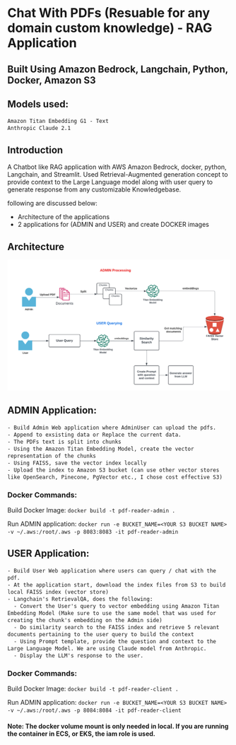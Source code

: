 # Chat With PDFs (Resuable for any domain custom knowledge) - RAG Application
## Built Using Amazon Bedrock, Langchain, Python, Docker, Amazon S3
## Models used:
    Amazon Titan Embedding G1 - Text
    Anthropic Claude 2.1

## Introduction
A Chatbot like RAG application with AWS Amazon Bedrock, docker, python, Langchain, and Streamlit. Used Retrieval-Augmented generation concept to provide context to the Large Language model along with user query to generate response from any customizable Knowledgebase.

following are discussed below:
- Architecture of the applications
- 2 applications for (ADMIN and USER) and create DOCKER images


## Architecture
![image info](./Bedrock-ChatWithPdf.png)

## ADMIN Application:
    - Build Admin Web application where AdminUser can upload the pdfs.
    - Append to exsisting data or Replace the current data.
    - The PDFs text is split into chunks
    - Using the Amazon Titan Embedding Model, create the vector representation of the chunks
    - Using FAISS, save the vector index locally
    - Upload the index to Amazon S3 bucket (can use other vector stores like OpenSearch, Pinecone, PgVector etc., I chose cost effective S3)

### Docker Commands:

  Build Docker Image:
  `docker build -t pdf-reader-admin .`

  Run ADMIN application:
  `docker run -e BUCKET_NAME=<YOUR S3 BUCKET NAME> -v ~/.aws:/root/.aws -p 8083:8083 -it pdf-reader-admin`



## USER Application:
    - Build User Web application where users can query / chat with the pdf.
    - At the application start, download the index files from S3 to build local FAISS index (vector store)
    - Langchain's RetrievalQA, does the following:
      - Convert the User's query to vector embedding using Amazon Titan Embedding Model (Make sure to use the same model that was used for creating the chunk's embedding on the Admin side)
      - Do similarity search to the FAISS index and retrieve 5 relevant documents pertaining to the user query to build the context
      - Using Prompt template, provide the question and context to the Large Language Model. We are using Claude model from Anthropic.
      - Display the LLM's response to the user.

### Docker Commands:

  Build Docker Image:
  `docker build -t pdf-reader-client .`

  Run ADMIN application:
  `docker run -e BUCKET_NAME=<YOUR S3 BUCKET NAME> -v ~/.aws:/root/.aws -p 8084:8084 -it pdf-reader-client`


#### Note: The docker volume mount is only needed in local. If you are running the container in ECS, or EKS, the iam role is used.
